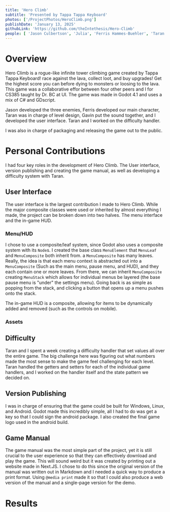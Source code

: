 ```yaml
---
title: 'Hero Climb'
subtitle: 'Presented by Tappa Tappa Keyboard'
photos: ['/ProjectPhotos/HeroClimb.png']
publishDate: 'January 13, 2025'
githubLink: 'https://github.com/theIntethesis/Hero-Climb'
people: [ 'Jason Culbertson', 'Julia', 'Ferris Hammes-Buehler', 'Taran Haug', 'Gavin Haynes' ]
---
```


# Overview

Hero Climb is a rogue-like infinite tower climbing game created by Tappa Tappa Keyboard! race against the lava, collect loot, and buy upgrades! Get the highest score you can before dying to monsters or loosing to the lava. This game was a collaborative effor between four other peers and I for CS385 taught by Dr. BC at UI. The game was made in Godot 4.1 and uses a mix of C# and GDscript.

Jason developed the three enemies, Ferris developed our main character, Taran was in charge of level design, Gavin put the sound together, and I developed the user interface. Taran and I worked on the difficulty handler. 

I was also in charge of packaging and releasing the game out to the public.

# Personal Contributions

I had four key roles in the development of Hero Climb. The User interface, version publishing and creating the game manual, as well as developing a difficulty system with Taran.

## User Interface

The user interface is the largest contribution I made to Hero Climb. While the major composite classes were used or inherited by almost everything I made, the project can be broken down into two halves. The menu interface and the in-game HUD.

### Menu/HUD

I chose to use a composite/leaf system, since Godot also uses a composite system with its `Node`s. I created the base class `MenuElement` that `MenuLeaf` and `MenuComposite` both inherit from. a `MenuComposite` has many leaves. Really, the idea is that each menu context is abstracted out into a `MenuComposite` (Such as the main menu, pause menu, and HUD), and they each contain one or more leaves. From there, we can inherit `MenuComposite` creating `MenuStack` which allows for individual menus be layered (the base pause menu is "under" the settings menu). Going back is as simple as popping from the stack, and clicking a button that opens up a menu pushes onto the stack.

The in-game HUD is a composite, allowing for items to be dynamically added and removed (such as the controls on mobile).

### Assets


## Difficulty

Taran and I spent a week creating a difficulty handler that set values all over the entire game. The big challenge here was figuring out what numbers made the most sense to make the game feel challenging for each level. Taran handled the getters and setters for each of the individual game handlers, and I worked on the handler itself and the state pattern we decided on.

## Version Publishing

I was in charge of ensuring that the game could be built for Windows, Linux, and Android. Godot made this incredibly simple, all I had to do was get a key so that I could sign the android package. I also created the final game logo used in the android build. 

## Game Manual

The game manual was the most simple part of the project, yet it is still crucial to the user experience so that they can effectively download and play the game. This will sound weird but it was created by printing out a website made in Next.JS. I chose to do this since the original version of the manual was written out in Markdown and I needed a quick way to produce a print format. Using `@media print` made it so that I could also produce a web version of the manual and a single-page version for the demo.

# Results